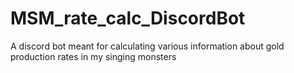# MSM_rate_calc_DiscordBot
A discord bot meant for calculating various information about gold production rates in my singing monsters
